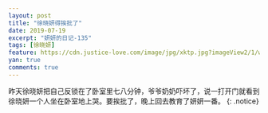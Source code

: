 ```yaml
---
layout: post
title: "徐晓妍得挨批了"
date: 2019-07-19
excerpt: "妍妍的日记-135"
tags: [徐晓妍]
feature: https://cdn.justice-love.com/image/jpg/xktp.jpg?imageView2/1/w/1200/h/500
yan: true
comments: true
---
```

昨天徐晓妍把自己反锁在了卧室里七八分钟，爷爷奶奶吓坏了，说一打开门就看到徐晓妍一个人坐在卧室地上哭。要挨批了，晚上回去教育了妍妍一番。
{: .notice}
